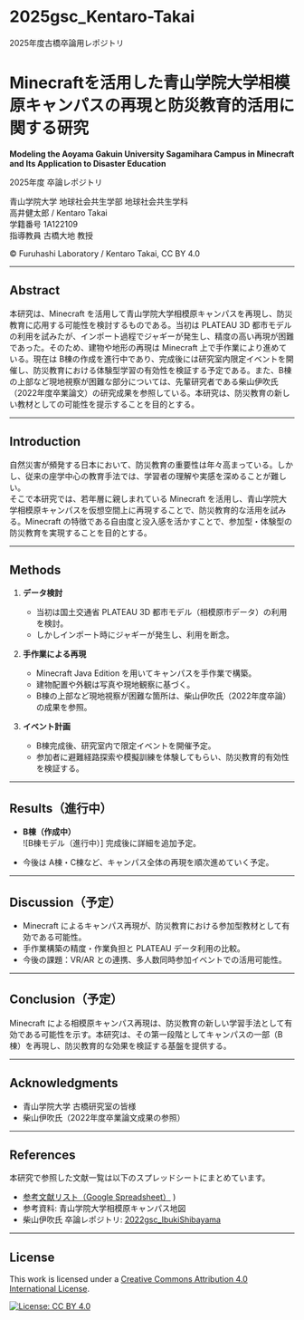 # 2025gsc_Kentaro-Takai
2025年度古橋卒論用レポジトリ
# Minecraftを活用した青山学院大学相模原キャンパスの再現と防災教育的活用に関する研究  
**Modeling the Aoyama Gakuin University Sagamihara Campus in Minecraft and Its Application to Disaster Education**

2025年度 卒論レポジトリ  

青山学院大学 地球社会共生学部 地球社会共生学科  
高井健太郎 / Kentaro Takai  
学籍番号 1A122109  
指導教員 古橋大地 教授  

© Furuhashi Laboratory / Kentaro Takai, CC BY 4.0  

---

## Abstract
本研究は、Minecraft を活用して青山学院大学相模原キャンパスを再現し、防災教育に応用する可能性を検討するものである。当初は PLATEAU 3D 都市モデルの利用を試みたが、インポート過程でジャギーが発生し、精度の高い再現が困難であった。そのため、建物や地形の再現は Minecraft 上で手作業により進めている。現在は B棟の作成を進行中であり、完成後には研究室内限定イベントを開催し、防災教育における体験型学習の有効性を検証する予定である。また、B棟の上部など現地視察が困難な部分については、先輩研究者である柴山伊吹氏（2022年度卒業論文）の研究成果を参照している。本研究は、防災教育の新しい教材としての可能性を提示することを目的とする。  

---

## Introduction
自然災害が頻発する日本において、防災教育の重要性は年々高まっている。しかし、従来の座学中心の教育手法では、学習者の理解や実感を深めることが難しい。  
そこで本研究では、若年層に親しまれている Minecraft を活用し、青山学院大学相模原キャンパスを仮想空間上に再現することで、防災教育的な活用を試みる。Minecraft の特徴である自由度と没入感を活かすことで、参加型・体験型の防災教育を実現することを目的とする。  

---

## Methods
1. **データ検討**  
   - 当初は国土交通省 PLATEAU 3D 都市モデル（相模原市データ）の利用を検討。  
   - しかしインポート時にジャギーが発生し、利用を断念。  

2. **手作業による再現**  
   - Minecraft Java Edition を用いてキャンパスを手作業で構築。  
   - 建物配置や外観は写真や現地観察に基づく。  
   - B棟の上部など現地視察が困難な箇所は、柴山伊吹氏（2022年度卒論）の成果を参照。  

3. **イベント計画**  
   - B棟完成後、研究室内で限定イベントを開催予定。  
   - 参加者に避難経路探索や模擬訓練を体験してもらい、防災教育的有効性を検証する。  

---

## Results（進行中）
- **B棟（作成中）**  
  ![B棟モデル（進行中）]
  完成後に詳細を追加予定。  

- 今後は A棟・C棟など、キャンパス全体の再現を順次進めていく予定。  

---

## Discussion（予定）
- Minecraft によるキャンパス再現が、防災教育における参加型教材として有効である可能性。  
- 手作業構築の精度・作業負担と PLATEAU データ利用の比較。  
- 今後の課題：VR/AR との連携、多人数同時参加イベントでの活用可能性。  

---

## Conclusion（予定）
Minecraft による相模原キャンパス再現は、防災教育の新しい学習手法として有効である可能性を示す。本研究は、その第一段階としてキャンパスの一部（B棟）を再現し、防災教育的な効果を検証する基盤を提供する。  

---

## Acknowledgments
- 青山学院大学 古橋研究室の皆様  
- 柴山伊吹氏（2022年度卒業論文成果の参照）  

---

## References
本研究で参照した文献一覧は以下のスプレッドシートにまとめています。  
- [参考文献リスト（Google Spreadsheet）](https://docs.google.com/spreadsheets/d/1T4lQaiRjB_lgEmYxRj0COExgHsigV41V6uFRIXxa4po/edit?usp=sharing)
)  
- 参考資料: 青山学院大学相模原キャンパス地図  
- 柴山伊吹氏 卒論レポジトリ: [2022gsc_IbukiShibayama](https://github.com/furuhashilab/2022gsc_IbukiShibayama)  

---

## License
This work is licensed under a [Creative Commons Attribution 4.0 International License](https://creativecommons.org/licenses/by/4.0/).

[![License: CC BY 4.0](https://img.shields.io/badge/License-CC%20BY%204.0-lightgrey.svg)](https://creativecommons.org/licenses/by/4.0/)


